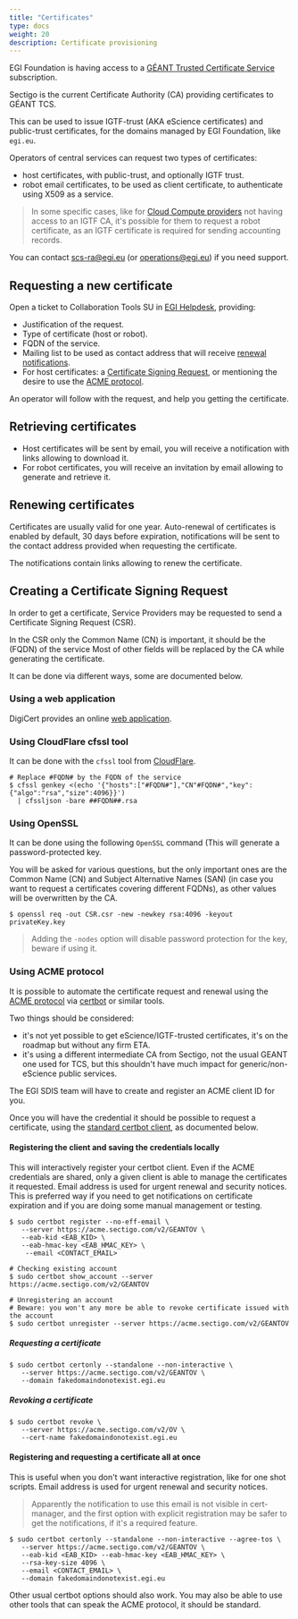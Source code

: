 ```yaml
---
title: "Certificates"
type: docs
weight: 20
description: Certificate provisioning
---
```


EGI Foundation is having access to a
[GÉANT Trusted Certificate Service](https://wiki.geant.org/display/TCSNT/)
subscription.

Sectigo is the current Certificate Authority (CA) providing certificates to
GÉANT TCS.

This can be used to issue IGTF-trust (AKA eScience certificates) and
public-trust certificates, for the domains managed by EGI Foundation, like
`egi.eu`.

Operators of central services can request two types of certificates:

- host certificates, with public-trust, and optionally IGTF trust.
- robot email certificates, to be used as client certificate, to authenticate
  using X509 as a service.

> In some specific cases, like for
> [Cloud Compute providers](../../../providers/cloud-compute/) not having access
> to an IGTF CA, it's possible for them to request a robot certificate, as an
> IGTF certificate is required for sending accounting records.

You can contact scs-ra@egi.eu (or operations@egi.eu) if you need support.

## Requesting a new certificate

Open a ticket to Collaboration Tools SU in [EGI Helpdesk](../../helpdesk),
providing:

- Justification of the request.
- Type of certificate (host or robot).
- FQDN of the service.
- Mailing list to be used as contact address that will receive
  [renewal notifications](#renewing-certificates).
- For host certificates: a
  [Certificate Signing Request](#creating-a-certificate-signing-request), or
  mentioning the desire to use the [ACME protocol](#using-acme-protocol).

An operator will follow with the request, and help you getting the certificate.

## Retrieving certificates

- Host certificates will be sent by email, you will receive a notification with
  links allowing to download it.
- For robot certificates, you will receive an invitation by email allowing to
  generate and retrieve it.

## Renewing certificates

Certificates are usually valid for one year. Auto-renewal of certificates is
enabled by default, 30 days before expiration, notifications will be sent to the
contact address provided when requesting the certificate.

The notifications contain links allowing to renew the certificate.

## Creating a Certificate Signing Request

In order to get a certificate, Service Providers may be requested to send a
Certificate Signing Request (CSR).

In the CSR only the Common Name (CN) is important, it should be the (FQDN) of
the service Most of other fields will be replaced by the CA while generating the
certificate.

It can be done via different ways, some are documented below.

### Using a web application

DigiCert provides an online
[web application](https://www.digicert.com/easy-csr/openssl.htm).

### Using CloudFlare cfssl tool

It can be done with the `cfssl` tool from
[CloudFlare](https://github.com/cloudflare/cfssl).

```shell
# Replace #FQDN# by the FQDN of the service
$ cfssl genkey <(echo '{"hosts":["#FQDN#"],"CN"#FQDN#","key":{"algo":"rsa","size":4096}}')
  | cfssljson -bare ##FQDN##.rsa
```

### Using OpenSSL

It can be done using the following `OpenSSL` command (This will generate a
password-protected key.

You will be asked for various questions, but the only important ones are the
Common Name (CN) and Subject Alternative Names (SAN) (in case you want to
request a certificates covering different FQDNs), as other values will be
overwritten by the CA.

```shell
$ openssl req -out CSR.csr -new -newkey rsa:4096 -keyout privateKey.key
```

> Adding the `-nodes` option will disable password protection for the key,
> beware if using it.

### Using ACME protocol

It is possible to automate the certificate request and renewal using the
[ACME protocol](https://datatracker.ietf.org/doc/html/rfc8555) via
[certbot](https://certbot.eff.org/) or similar tools.

Two things should be considered:

- it's not yet possible to get eScience/IGTF-trusted certificates, it's on the
  roadmap but without any firm ETA.
- it's using a different intermediate CA from Sectigo, not the usual GEANT one
  used for TCS, but this shouldn't have much impact for generic/non-eScience
  public services.

The EGI SDIS team will have to create and register an ACME client ID for you.

Once you will have the credential it should be possible to request a
certificate, using the [standard certbot client](https://certbot.eff.org/), as
documented below.

#### Registering the client and saving the credentials locally

This will interactively register your certbot client. Even if the ACME
credentials are shared, only a given client is able to manage the certificates
it requested. Email address is used for urgent renewal and security notices.
This is preferred way if you need to get notifications on certificate expiration
and if you are doing some manual management or testing.

```shell
$ sudo certbot register --no-eff-email \
   --server https://acme.sectigo.com/v2/GEANTOV \
   --eab-kid <EAB_KID> \
   --eab-hmac-key <EAB_HMAC_KEY> \
    --email <CONTACT_EMAIL>

# Checking existing account
$ sudo certbot show_account --server https://acme.sectigo.com/v2/GEANTOV

# Unregistering an account
# Beware: you won't any more be able to revoke certificate issued with the account
$ sudo certbot unregister --server https://acme.sectigo.com/v2/GEANTOV
```

##### Requesting a certificate

```shell
$ sudo certbot certonly --standalone --non-interactive \
   --server https://acme.sectigo.com/v2/GEANTOV \
   --domain fakedomaindonotexist.egi.eu
```

##### Revoking a certificate

```shell
$ sudo certbot revoke \
   --server https://acme.sectigo.com/v2/OV \
   --cert-name fakedomaindonotexist.egi.eu
```

#### Registering and requesting a certificate all at once

This is useful when you don't want interactive registration, like for one shot
scripts. Email address is used for urgent renewal and security notices.

> Apparently the notification to use this email is not visible in cert-manager,
> and the first option with explicit registration may be safer to get the
> notifications, if it's a required feature.

```shell
$ sudo certbot certonly --standalone --non-interactive --agree-tos \
   --server https://acme.sectigo.com/v2/GEANTOV \
   --eab-kid <EAB_KID> --eab-hmac-key <EAB_HMAC_KEY> \
   --rsa-key-size 4096 \
   --email <CONTACT_EMAIL> \
   --domain fakedomaindonotexist.egi.eu
```

Other usual certbot options should also work. You may also be able to use other
tools that can speak the ACME protocol, it should be standard.
